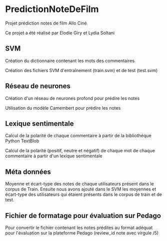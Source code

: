 # PredictionNoteDeFilm
Projet prédiction notes de film Allo Ciné

Ce projet a été réalisé par Elodie Giry et Lydia Soltani

## SVM
Création du dictionnaire contenant les mots des commentaires

Création des fichiers SVM d'entraînement (train.svm) et de test (test.svm)

## Réseau de neurones
Création d'un réseau de neurones profond pour prédire les notes

Utilisation du modèle Camembert pour prédire les notes

## Lexique sentimentale
Calcul de la polarité de chaque commentaire à partir de la bibliothéque Python TextBlob

Calcul de la polarité (positif, neutre et négatif) de chaque mot de chaque commentaire à partir d'un lexique sentimentale

 ## Méta données
 
Moyenne et écart-type des notes de chaque utilisateurs présent dans le corpus de Train. Ensuite nous avons ajouté dans le SVM les moyennes et écart-type des utilisateurs qui étaient présents dans le corpus de train et de test. 

## Fichier de formatage pour évaluation sur Pedago
Pour convertir le fichier contenant les notes prédites au format adéquat pour l'évaluation sur la plateforme Pedago (review_id note avec virgule /5)
